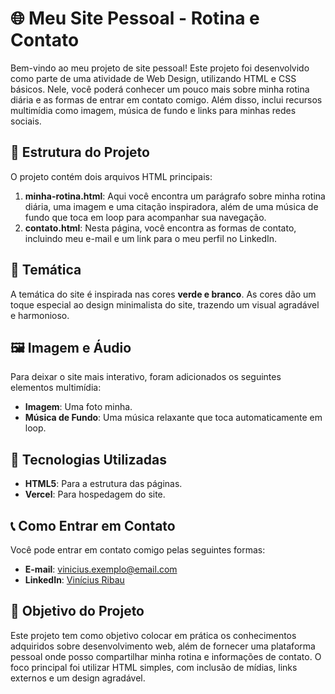
# 🌐 Meu Site Pessoal - Rotina e Contato

Bem-vindo ao meu projeto de site pessoal! Este projeto foi desenvolvido como parte de uma atividade de Web Design, utilizando HTML e CSS básicos. Nele, você poderá conhecer um pouco mais sobre minha rotina diária e as formas de entrar em contato comigo. Além disso, inclui recursos multimídia como imagem, música de fundo e links para minhas redes sociais.

## 📑 Estrutura do Projeto

O projeto contém dois arquivos HTML principais:

1. **minha-rotina.html**: Aqui você encontra um parágrafo sobre minha rotina diária, uma imagem e uma citação inspiradora, além de uma música de fundo que toca em loop para acompanhar sua navegação.
2. **contato.html**: Nesta página, você encontra as formas de contato, incluindo meu e-mail e um link para o meu perfil no LinkedIn.

## 🎨 Temática

A temática do site é inspirada nas cores **verde e branco**. As cores dão um toque especial ao design minimalista do site, trazendo um visual agradável e harmonioso.



## 🖼️ Imagem e Áudio

Para deixar o site mais interativo, foram adicionados os seguintes elementos multimídia:
- **Imagem**: Uma foto minha.
- **Música de Fundo**: Uma música relaxante que toca automaticamente em loop.

## 🚀 Tecnologias Utilizadas

- **HTML5**: Para a estrutura das páginas.
- **Vercel**: Para hospedagem do site.

## 📞 Como Entrar em Contato

Você pode entrar em contato comigo pelas seguintes formas:

- **E-mail**: vinicius.exemplo@email.com
- **LinkedIn**: [Vinícius Ribau](https://www.linkedin.com/in/viniciusribau/)

## 🎯 Objetivo do Projeto

Este projeto tem como objetivo colocar em prática os conhecimentos adquiridos sobre desenvolvimento web, além de fornecer uma plataforma pessoal onde posso compartilhar minha rotina e informações de contato. O foco principal foi utilizar HTML simples, com inclusão de mídias, links externos e um design agradável.


